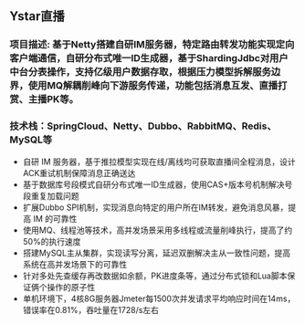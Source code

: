 ## Ystar直播

### 项目描述: 基于Netty搭建自研IM服务器，特定路由转发功能实现定向客户端通信，自研分布式唯一ID生成器，基于ShardingJdbc对用户中台分表操作，支持亿级用户数据存取，根据压力模型拆解服务边界，使用MQ解耦削峰向下游服务传递，功能包括消息互发、直播打赏、主播PK等。

### 技术栈：SpringCloud、Netty、Dubbo、RabbitMQ、Redis、MySQL等
- 自研 IM 服务器，基于推拉模型实现在线/离线均可获取直播间全程消息，设计ACK重试机制保障消息正确送达
- 基于数据库号段模式自研分布式唯一ID生成器，使用CAS+版本号机制解决号段重复加载问题
- 扩展Dubbo SPI机制，实现消息向特定的用户所在IM转发，避免消息风暴，提高 IM 的可靠性
- 使用MQ、线程池等技术，高并发场景采用多线程或流量削峰执行，提高了约50%的执行速度
- 搭建MySQL主从集群，实现读写分离，延迟双删解决主从一致性问题，提高系统在高并发场景下的可靠性
- 针对多处先查缓存再改数据如余额，PK进度条等，通过分布式锁和Lua脚本保证俩个操作的原子性
- 单机环境下，4核8G服务器Jmeter每1500次并发请求平均响应时间在14ms，错误率在0.81%，吞吐量在1728/s左右
